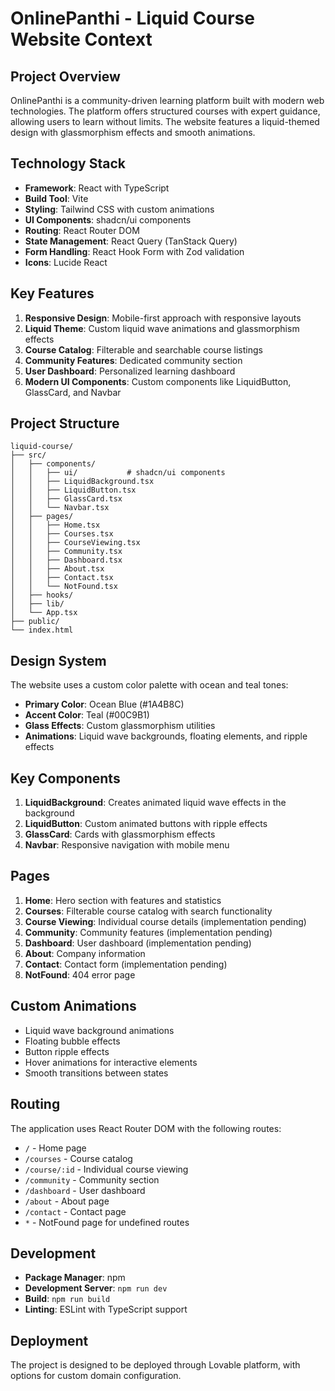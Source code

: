 # OnlinePanthi - Liquid Course Website Context

## Project Overview
OnlinePanthi is a community-driven learning platform built with modern web technologies. The platform offers structured courses with expert guidance, allowing users to learn without limits. The website features a liquid-themed design with glassmorphism effects and smooth animations.

## Technology Stack
- **Framework**: React with TypeScript
- **Build Tool**: Vite
- **Styling**: Tailwind CSS with custom animations
- **UI Components**: shadcn/ui components
- **Routing**: React Router DOM
- **State Management**: React Query (TanStack Query)
- **Form Handling**: React Hook Form with Zod validation
- **Icons**: Lucide React

## Key Features
1. **Responsive Design**: Mobile-first approach with responsive layouts
2. **Liquid Theme**: Custom liquid wave animations and glassmorphism effects
3. **Course Catalog**: Filterable and searchable course listings
4. **Community Features**: Dedicated community section
5. **User Dashboard**: Personalized learning dashboard
6. **Modern UI Components**: Custom components like LiquidButton, GlassCard, and Navbar

## Project Structure
```
liquid-course/
├── src/
│   ├── components/
│   │   ├── ui/           # shadcn/ui components
│   │   ├── LiquidBackground.tsx
│   │   ├── LiquidButton.tsx
│   │   ├── GlassCard.tsx
│   │   └── Navbar.tsx
│   ├── pages/
│   │   ├── Home.tsx
│   │   ├── Courses.tsx
│   │   ├── CourseViewing.tsx
│   │   ├── Community.tsx
│   │   ├── Dashboard.tsx
│   │   ├── About.tsx
│   │   ├── Contact.tsx
│   │   └── NotFound.tsx
│   ├── hooks/
│   ├── lib/
│   └── App.tsx
├── public/
└── index.html
```

## Design System
The website uses a custom color palette with ocean and teal tones:
- **Primary Color**: Ocean Blue (#1A4B8C)
- **Accent Color**: Teal (#00C9B1)
- **Glass Effects**: Custom glassmorphism utilities
- **Animations**: Liquid wave backgrounds, floating elements, and ripple effects

## Key Components
1. **LiquidBackground**: Creates animated liquid wave effects in the background
2. **LiquidButton**: Custom animated buttons with ripple effects
3. **GlassCard**: Cards with glassmorphism effects
4. **Navbar**: Responsive navigation with mobile menu

## Pages
1. **Home**: Hero section with features and statistics
2. **Courses**: Filterable course catalog with search functionality
3. **Course Viewing**: Individual course details (implementation pending)
4. **Community**: Community features (implementation pending)
5. **Dashboard**: User dashboard (implementation pending)
6. **About**: Company information
7. **Contact**: Contact form (implementation pending)
8. **NotFound**: 404 error page

## Custom Animations
- Liquid wave background animations
- Floating bubble effects
- Button ripple effects
- Hover animations for interactive elements
- Smooth transitions between states

## Routing
The application uses React Router DOM with the following routes:
- `/` - Home page
- `/courses` - Course catalog
- `/course/:id` - Individual course viewing
- `/community` - Community section
- `/dashboard` - User dashboard
- `/about` - About page
- `/contact` - Contact page
- `*` - NotFound page for undefined routes

## Development
- **Package Manager**: npm
- **Development Server**: `npm run dev`
- **Build**: `npm run build`
- **Linting**: ESLint with TypeScript support

## Deployment
The project is designed to be deployed through Lovable platform, with options for custom domain configuration.

